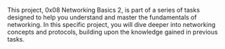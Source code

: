 This project, 0x08 Networking Basics 2, is part of a series of tasks designed to help you understand and master the fundamentals of networking. In this specific project, you will dive deeper into networking concepts and protocols, building upon the knowledge gained in previous tasks.

